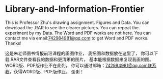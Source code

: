 # Library-and-Information-Frontier
This is Professor Zhu's drawing assignment.
Figures and Data.
You can download the .RAR to see the clearer pictures.
You can repeat the experiment by my Data.
The Word and PDF works are not here.
You can contact me via email:742984981@qq.com to get Word and PDF works.
Thanks!

这是朱老师图书情报前沿课程的画图作业，
我把图和数据放在这里了，
你可以下载.RAR文件查看我的数据和更清晰的图片，
基本能根据数据来复现我画的图。
WORD版、PDF版作业不在此列，
你可以通过邮箱：742984981@qq.com联系我，获得WORD版、PDF版作业。
谢谢！
